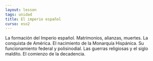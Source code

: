 ```yaml
---
layout: lesson
tags: unidad
title: El imperio español
curso: eso2
---
```


La formación del Imperio español. Matrimonios, alianzas, muertes.
La conquista de América. 
El nacimiento de la Monarquía Hispánica. Su funcionamiento federal y polisinodial. 
Las guerras religiosas y el siglo maldito. 
El comienzo de la decadencia. 
